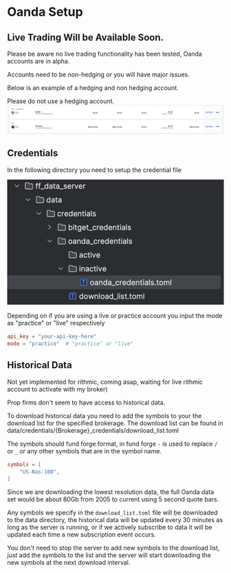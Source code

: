 # Oanda Setup
## Live Trading Will be Available Soon.

Please be aware no live trading functionality has been tested, Oanda accounts are in alpha.

Accounts need to be non-hedging or you will have major issues.

Below is an example of a hedging and non hedging account.

Please do not use a hedging account.
![hedging.png](misc/hedging.png)

## Credentials
In the following directory you need to setup the credential file

![file_structure.png](misc/file_structure.png)

Depending on if you are using a live or practice account you input the mode as "practice" or "live" respectively
```toml
api_key = "your-api-key-here"
mode = "practice"  # "practice" or "live"
```

## Historical Data 
Not yet implemented for rithmic, coming asap, waiting for live rithmic account to activate with my broker)

Prop firms don't seem to have access to historical data.

To download historical data you need to add the symbols to your the download list for the specified brokerage.
The download list can be found in data/credentials/{Brokerage}_credentials/download_list.toml

The symbols should fund forge format, in fund forge `-` is used to replace `/` or `_` or any other symbols that are in the symbol name.
```toml
symbols = [
    "US-Nas-100",
]
```

Since we are downloading the lowest resolution data, the full Oanda data set would be about 80Gb from 2005 to current using 5 second quote bars.

Any symbols we specify in the `download_list.toml` file will be downloaded to the data directory, the historical data will be updated every 30 minutes as long as the server is running, 
or if we actively subscribe to data it will be updated each time a new subscription event occurs.

You don't need to stop the server to add new symbols to the download list, just add the symbols to the list and the server will start downloading the new symbols at the next download interval.

